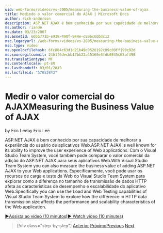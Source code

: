 ```yaml
---
uid: web-forms/videos/vs-2005/measuring-the-business-value-of-ajax
title: Medindo o valor comercial do AJAX | Microsoft Docs
author: rick-anderson
description: ASP.NET AJAX é bem conhecido por sua capacidade de melhorar a experiência do usuário de aplicativos Web. Com o Visual Studio Team System, você também pode medir o busine...
ms.author: riande
ms.date: 03/23/2007
ms.assetid: 60bb771b-e938-490f-944e-c80bc6bbdc12
msc.legacyurl: /web-forms/videos/vs-2005/measuring-the-business-value-of-ajax
msc.type: video
ms.openlocfilehash: 6fc804c63d1d21b49d9520192c09c09ff199c92d
ms.sourcegitcommit: 24b1f6decbb17bb22a45166e5fdb0845c65af498
ms.translationtype: MT
ms.contentlocale: pt-BR
ms.lasthandoff: 03/01/2019
ms.locfileid: "57052843"
---
```

<a name="measuring-the-business-value-of-ajax"></a><span data-ttu-id="23b28-104">Medir o valor comercial do AJAX</span><span class="sxs-lookup"><span data-stu-id="23b28-104">Measuring the Business Value of AJAX</span></span>
====================
<span data-ttu-id="23b28-105">by Eric Lee</span><span class="sxs-lookup"><span data-stu-id="23b28-105">by Eric Lee</span></span>

<span data-ttu-id="23b28-106">ASP.NET AJAX é bem conhecido por sua capacidade de melhorar a experiência do usuário de aplicativos Web.</span><span class="sxs-lookup"><span data-stu-id="23b28-106">ASP.NET AJAX is well known for its ability to improve the user experience of Web applications.</span></span> <span data-ttu-id="23b28-107">Com o Visual Studio Team System, você também pode comparar o valor comercial da adição do ASP.NET AJAX para seus aplicativos Web.</span><span class="sxs-lookup"><span data-stu-id="23b28-107">With Visual Studio Team System you can also measure the business value of adding ASP.NET AJAX to your Web applications.</span></span> <span data-ttu-id="23b28-108">Especificamente, você pode usar os recursos de carga e teste da Web do Visual Studio Team System para explorar como a diferença no tamanho de transmissão de dados HTTP afeta as características de desempenho e escalabilidade do aplicativo Web.</span><span class="sxs-lookup"><span data-stu-id="23b28-108">Specifically you can use the Load and Web Testing capabilities of Visual Studio Team System to explore how the difference in HTTP data transmission size affects the performance and scalability characteristics of the Web application.</span></span>

[<span data-ttu-id="23b28-109">&#9654;Assista ao vídeo (10 minutos)</span><span class="sxs-lookup"><span data-stu-id="23b28-109">&#9654; Watch video (10 minutes)</span></span>](https://channel9.msdn.com/Blogs/ASP-NET-Site-Videos/measuring-the-business-value-of-ajax)

> [!div class="step-by-step"]
> <span data-ttu-id="23b28-110">[Anterior](introduction-to-managing-and-running-tests-with-team-system.md)
> [Próximo](code-coverage-of-automated-tests.md)</span><span class="sxs-lookup"><span data-stu-id="23b28-110">[Previous](introduction-to-managing-and-running-tests-with-team-system.md)
[Next](code-coverage-of-automated-tests.md)</span></span>
